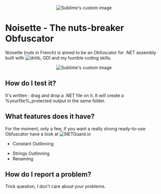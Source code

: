<p align="center">
  <img src="https://s3.postimg.org/voqlz45dv/Hazelnut_64.png" alt="Sublime's custom image"/>
</p>

# Noisette - The nuts-breaker Obfuscator
Noisette (nuts in French) is aimed to be an Obfuscator for .NET assembly built with ![dnlib](https://github.com/0xd4d/dnlib), GDI and my humble coding skills.

<p align="center">
  <img src="http://i.imgur.com/3XDPL1N.png" alt="Sublime's custom image"/>
</p>

## How do I test it?
It's written : drag and drop a .NET file on it. It will create a %yourfile%_protected output in the same folder.

## What features does it have?
For the moment, only a few, if you want a really strong ready-to-use Obfuscator have a look at ![NETGuard.io](http://netguard.io)
* Constant Outlinning
- Strings Outlinning
- Renaming

## How do I report a problem?
Trick question, I don't care about your problems.
